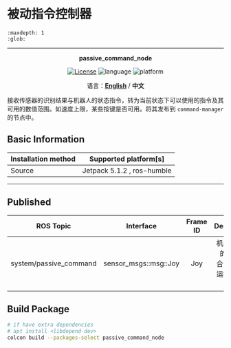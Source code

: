 # 被动指令控制器

```{toctree}
:maxdepth: 1
:glob:
```

------

<p align="center"><strong>passive_command_node</strong></p>
<p align="center"><a href="https://github.com/${YOUR_GIT_REPOSITORY}/blob/main/LICENSE"><img alt="License" src="https://img.shields.io/badge/License-Apache%202.0-orange"/></a>
<img alt="language" src="https://img.shields.io/badge/language-c++-red"/>
<img alt="platform" src="https://img.shields.io/badge/platform-linux-l"/>
</p>
<p align="center">
    语言：<a href="./docs/docs_en/README_EN.md"><strong>English</strong></a> / <strong>中文</strong>
</p>

​	接收传感器的识别结果与机器人的状态指令，转为当前状态下可以使用的指令及其可用的数值范围。如速度上限，某些按键是否可用。将其发布到 `command-manager` 的节点中。

## Basic Information

| Installation method | Supported platform[s]      |
| ------------------- | -------------------------- |
| Source              | Jetpack 5.1.2 , ros-humble |

------

## Published

|       ROS Topic        |       Interface       | Frame ID |                Description                 |
| :--------------------: | :-------------------: | :------: | :----------------------------------------: |
| system/passive_command | sensor_msgs::msg::Joy |   Joy    | 机器人当前的状态整合，发布的运控规则限制器 |

## Build Package

```bash
# if have extra dependencies
# apt install <libdepend-dev>
colcon build --packages-select passive_command_node
```

